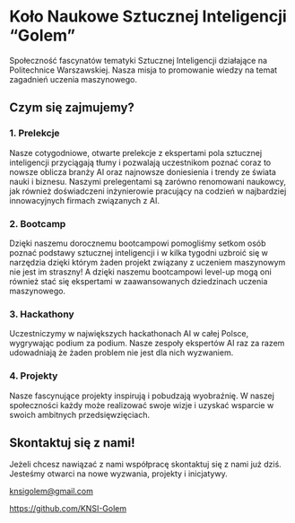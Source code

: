 # **Koło Naukowe Sztucznej Inteligencji “Golem”**

Społeczność fascynatów tematyki Sztucznej Inteligencji działające na Politechnice Warszawskiej.  Nasza misja to promowanie wiedzy na temat zagadnień uczenia maszynowego.

## **Czym się zajmujemy?**

### **1. Prelekcje**

Nasze cotygodniowe, otwarte prelekcje z ekspertami pola sztucznej inteligencji przyciągają tłumy i pozwalają uczestnikom poznać coraz to nowsze oblicza branży AI oraz najnowsze doniesienia i trendy ze świata nauki i biznesu. Naszymi prelegentami są zarówno renomowani naukowcy, jak również doświadczeni inżynierowie pracujący na codzień w najbardziej innowacyjnych firmach związanych z AI.

### **2. Bootcamp**

Dzięki naszemu dorocznemu bootcampowi pomogliśmy setkom osób poznać podstawy sztucznej inteligencji i w kilka tygodni uzbroić się w narzędzia dzięki którym żaden projekt związany z uczeniem maszynowym nie jest im straszny! A dzięki naszemu bootcampowi level-up mogą oni również stać się ekspertami w zaawansowanych dziedzinach uczenia maszynowego.

### **3. Hackathony**

Uczestniczymy w największych hackathonach AI w całej Polsce, wygrywając podium za podium. Nasze zespoły ekspertów AI raz za razem udowadniają że żaden problem nie jest dla nich wyzwaniem.

### **4. Projekty**

Nasze fascynujące projekty inspirują i pobudzają wyobraźnię. W naszej społeczności każdy może realizować swoje wizje i uzyskać wsparcie w swoich ambitnych przedsięwzięciach. 

## Skontaktuj się z nami!

Jeżeli chcesz nawiązać z nami współpracę skontaktuj się z nami już dziś. Jesteśmy otwarci na nowe wyzwania, projekty i inicjatywy.

knsigolem@gmail.com

https://github.com/KNSI-Golem
